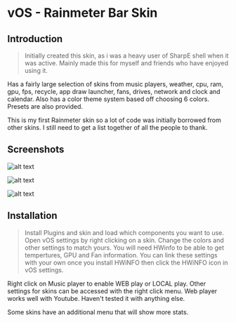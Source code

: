 # vOS - Rainmeter Bar Skin

## Introduction

> Initially created this skin, as i was a heavy user of SharpE shell when it was active.
> Mainly made this for myself and friends who have enjoyed using it.

Has a fairly large selection of skins from music players, weather, cpu, ram, gpu, fps, recycle, app draw launcher, fans, drives, network and clock and calendar. Also has a color theme system based off choosing 6 colors. Presets are also provided.

This is my first Rainmeter skin so a lot of code was initially borrowed from other skins. I still need to get a list together of all the people to thank.

## Screenshots

![alt text](https://i.imgur.com/RMc2tmY.png)

![alt text](https://i.imgur.com/EcixKkp.jpg)

![alt text](https://i.imgur.com/q6u1jPj.png)


## Installation

> Install Plugins and skin and load which components you want to use. Open vOS settings by right clicking on a skin. Change the colors and other settings to match yours. You will need HWinfo to be able to get tempertures, GPU and Fan information. You can link these settings with your own once you install HWiNFO then click the HWiNFO icon in vOS settings.

Right click on Music player to enable WEB play or LOCAL play. Other settings for skins can be accessed with the right click menu. Web player works well with Youtube. Haven't tested it with anything else.

Some skins have an additional menu that will show more stats.

